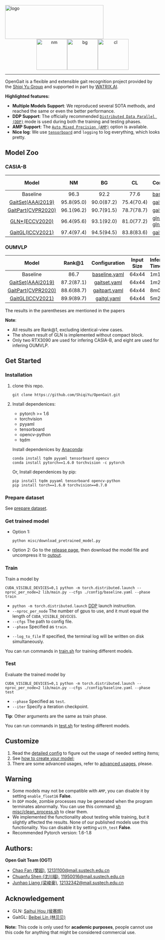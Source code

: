 <img src="./assets/logo2.png" width = "320" height = "110" alt="logo" />

<div align="center"><img src="./assets/nm.gif" width = "100" height = "100" alt="nm" /><img src="./assets/bg.gif" width = "100" height = "100" alt="bg" /><img src="./assets/cl.gif" width = "100" height = "100" alt="cl" /></div>

------------------------------------------

OpenGait is a flexible and extensible gait recognition project provided by the [Shiqi Yu Group](https://faculty.sustech.edu.cn/yusq/) and supported in part by [WATRIX.AI](http://www.watrix.ai).

**Highlighted features:**
- **Multiple Models Support**: We reproduced several SOTA methods, and reached the same or even the better performance. 
- **DDP Support**: The officially recommended [`Distributed Data Parallel (DDP)`](https://pytorch.org/tutorials/intermediate/ddp_tutorial.html) mode is used during both the training and testing phases.
- **AMP Support**: The [`Auto Mixed Precision (AMP)`](https://pytorch.org/tutorials/recipes/recipes/amp_recipe.html?highlight=amp) option is available.
- **Nice log**: We use [`tensorboard`](https://pytorch.org/docs/stable/tensorboard.html) and `logging` to log everything, which looks pretty.


## Model Zoo

###  CASIA-B
|                                                                                          Model                                                                                          |     NM     |     BG     |     CL     | Configuration                                                                                | Input Size | Inference Time |   Model Size   |
| :-------------------------------------------------------------------------------------------------------------------------------------------------------------------------------------: | :--------: | :--------: | :--------: | :------------------------------------------------------------------------------------------- | :--------: | :------------: | :------------: |
|                                                                                        Baseline                                                                                         |    96.3    |    92.2    |    77.6    | [baseline.yaml](config/baseline.yaml)                                                        |   64x44    |      12s       |     3.78M      |
|                                                                [GaitSet(AAAI2019)](https://arxiv.org/pdf/1811.06186.pdf)                                                                | 95.8(95.0) | 90.0(87.2) | 75.4(70.4) | [gaitset.yaml](config/gaitset.yaml)                                                          |   64x44    |      13s       |     2.59M      |
|                                                   [GaitPart(CVPR2020)](http://home.ustc.edu.cn/~saihui/papers/cvpr2020_gaitpart.pdf)                                                    | 96.1(96.2) | 90.7(91.5) | 78.7(78.7) | [gaitpart.yaml](config/gaitpart.yaml)                                                        |   64x44    |      56s       |     1.20M      |
|                                                        [GLN*(ECCV2020)](http://home.ustc.edu.cn/~saihui/papers/eccv2020_gln.pdf)                                                        | 96.4(95.6) | 93.1(92.0) | 81.0(77.2) | [gln_phase1.yaml](config/gln/gln_phase1.yaml), [gln_phase2.yaml](config/gln/gln_phase2.yaml) |   128x88   |    47s/46s     | 8.54M / 14.70M |
| [GaitGL(ICCV2021)](https://openaccess.thecvf.com/content/ICCV2021/papers/Lin_Gait_Recognition_via_Effective_Global-Local_Feature_Representation_and_Local_Temporal_ICCV_2021_paper.pdf) | 97.4(97.4) | 94.5(94.5) | 83.8(83.6) | [gaitgl.yaml](config/gaitgl.yaml)                                                            |   64x44    |      38s       |     3.10M      |

### OUMVLP
|                                                                                          Model                                                                                          |   Rank@1   |                Configuration                 | Input Size | Inference Time | Model Size |
| :-------------------------------------------------------------------------------------------------------------------------------------------------------------------------------------: | :--------: | :------------------------------------------: | :--------: | :------------- | :--------: |
|                                                                                        Baseline                                                                                         |    86.7    | [baseline.yaml](config/baseline_OUMVLP.yaml) |   64x44    | 1m13s          |   44.11M   |
|                                                                [GaitSet(AAAI2019)](https://arxiv.org/pdf/1811.06186.pdf)                                                                | 87.2(87.1) |  [gaitset.yaml](config/gaitset_OUMVLP.yaml)  |   64x44    | 1m26s          |   6.31M    |
|                                                   [GaitPart(CVPR2020)](http://home.ustc.edu.cn/~saihui/papers/cvpr2020_gaitpart.pdf)                                                    | 88.6(88.7) | [gaitpart.yaml](config/gaitpart_OUMVLP.yaml) |   64x44    | 8m04s          |   3.78M    |
| [GaitGL(ICCV2021)](https://openaccess.thecvf.com/content/ICCV2021/papers/Lin_Gait_Recognition_via_Effective_Global-Local_Feature_Representation_and_Local_Temporal_ICCV_2021_paper.pdf) | 89.9(89.7) |   [gaitgl.yaml](config/gaitgl_OUMVLP.yaml)   |   64x44    | 5m23s          |   95.62M   |


The results in the parentheses are mentioned in the papers

**Note**:
- All results are Rank@1, excluding identical-view cases.
- The shown result of GLN is implemented without compact block. 
- Only two RTX3090 are used for infering CASIA-B, and eight are used for infering OUMVLP.



## Get Started
### Installation
1. clone this repo.
    ```
    git clone https://github.com/ShiqiYu/OpenGait.git
    ```
2. Install dependenices:
    - pytorch >= 1.6
    - torchvision
    - pyyaml
    - tensorboard
    - opencv-python
    - tqdm
    
    Install dependenices by [Anaconda](https://conda.io/projects/conda/en/latest/user-guide/install/index.html):
    ```
    conda install tqdm pyyaml tensorboard opencv
    conda install pytorch==1.6.0 torchvision -c pytorch
    ```    
    Or, Install dependenices by pip:
    ```
    pip install tqdm pyyaml tensorboard opencv-python
    pip install torch==1.6.0 torchvision==0.7.0
    ```
### Prepare dataset
See [prepare dataset](docs/0.prepare_dataset.md).

### Get trained model
- Option 1:
    ```
    python misc/download_pretrained_model.py
    ```
- Option 2: Go to the [release page](https://github.com/ShiqiYu/OpenGait/releases/), then download the model file and uncompress it to [output](output).

### Train
Train a model by
```
CUDA_VISIBLE_DEVICES=0,1 python -m torch.distributed.launch --nproc_per_node=2 lib/main.py --cfgs ./config/baseline.yaml --phase train
```
- `python -m torch.distributed.launch` [DDP](https://pytorch.org/tutorials/intermediate/ddp_tutorial.html) launch instruction.
- `--nproc_per_node` The number of gpus to use, and it must equal the length of `CUDA_VISIBLE_DEVICES`.
- `--cfgs` The path to config file.
- `--phase` Specified as `train`.
<!-- - `--iter` You can specify a number of iterations or use `restore_hint` in the config file and resume training from there. -->
- `--log_to_file` If specified, the terminal log will be written on disk simultaneously. 

You can run commands in [train.sh](train.sh) for training different models.

### Test
Evaluate the trained model by
```
CUDA_VISIBLE_DEVICES=0,1 python -m torch.distributed.launch --nproc_per_node=2 lib/main.py --cfgs ./config/baseline.yaml --phase test
```
- `--phase` Specified as `test`.
- `--iter` Specify a iteration checkpoint.

**Tip**: Other arguments are the same as train phase.

You can run commands in [test.sh](test.sh) for testing different models.

## Customize
1. Read the [detailed config](docs/1.detailed_config.md) to figure out the usage of needed setting items;
2. See [how to create your model](docs/2.how_to_create_your_model.md);
3. There are some advanced usages, refer to [advanced usages](docs/3.advanced_usages.md), please.

## Warning
- Some models may not be compatible with `AMP`, you can disable it by setting `enable_float16` **False**.
- In `DDP` mode, zombie processes may be generated when the program terminates abnormally. You can use this command [sh misc/clean_process.sh](./misc/clean_process.sh) to clear them. 
- We implemented the functionality about testing while training, but it slightly affected the results. None of our published models use this functionality. You can disable it by setting `with_test` **False**.
- Recommended Pytorch version: 1.6-1.8 

## Authors:
**Open Gait Team (OGT)**
- [Chao Fan (樊超)](https://faculty.sustech.edu.cn/?p=128578&tagid=yusq&cat=2&iscss=1&snapid=1&orderby=date), 12131100@mail.sustech.edu.cn
- [Chuanfu Shen (沈川福)](https://faculty.sustech.edu.cn/?p=95396&tagid=yusq&cat=2&iscss=1&snapid=1&orderby=date), 11950016@mail.sustech.edu.cn
- [Junhao Liang (梁峻豪)](https://faculty.sustech.edu.cn/?p=95401&tagid=yusq&cat=2&iscss=1&snapid=1&orderby=date), 12132342@mail.sustech.edu.cn

## Acknowledgement
- GLN: [Saihui Hou (侯赛辉)](http://home.ustc.edu.cn/~saihui/index_english.html)
- GaitGL: [Beibei Lin (林贝贝)](https://scholar.google.com/citations?user=KyvHam4AAAAJ&hl=en&oi=ao)

<!-- ## Citation
```
``` -->

**Note:**
This code is only used for **academic purposes**, people cannot use this code for anything that might be considered commercial use.
